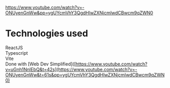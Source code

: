 https://www.youtube.com/watch?v=-ONUyenGnWw&pp=ygUYcmVhY3QgdHlwZXNjcmlwdCBwcm9qZWN0
# Technologies used
ReactJS  \
Typescript \
Vite \
Done with [Web Dev Simplified]([https://www.youtube.com/watch?v=uGnh1NnlEbQ&t=42s](https://www.youtube.com/watch?v=-ONUyenGnWw&t=61s&pp=ygUYcmVhY3QgdHlwZXNjcmlwdCBwcm9qZWN0)
